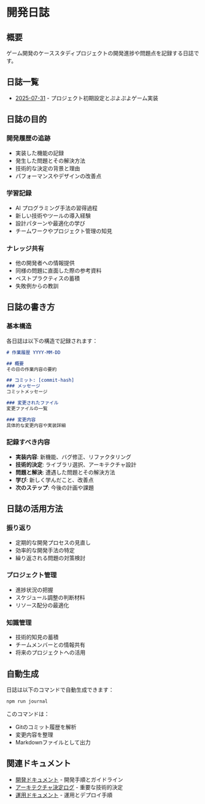 # 開発日誌

## 概要

ゲーム開発のケーススタディプロジェクトの開発進捗や問題点を記録する日誌です。

## 日誌一覧

- [2025-07-31](./20250731.md) - プロジェクト初期設定とぷよぷよゲーム実装

## 日誌の目的

### 開発履歴の追跡

- 実装した機能の記録
- 発生した問題とその解決方法
- 技術的な決定の背景と理由
- パフォーマンスやデザインの改善点

### 学習記録

- AI プログラミング手法の習得過程
- 新しい技術やツールの導入経験
- 設計パターンや最適化の学び
- チームワークやプロジェクト管理の知見

### ナレッジ共有

- 他の開発者への情報提供
- 同様の問題に直面した際の参考資料
- ベストプラクティスの蓄積
- 失敗例からの教訓

## 日誌の書き方

### 基本構造

各日誌は以下の構造で記録されます：

```markdown
# 作業履歴 YYYY-MM-DD

## 概要
その日の作業内容の要約

## コミット: [commit-hash]
### メッセージ
コミットメッセージ

### 変更されたファイル
変更ファイルの一覧

### 変更内容
具体的な変更内容や実装詳細
```

### 記録すべき内容

- **実装内容**: 新機能、バグ修正、リファクタリング
- **技術的決定**: ライブラリ選択、アーキテクチャ設計
- **問題と解決**: 遭遇した問題とその解決方法
- **学び**: 新しく学んだこと、改善点
- **次のステップ**: 今後の計画や課題

## 日誌の活用方法

### 振り返り

- 定期的な開発プロセスの見直し
- 効率的な開発手法の特定
- 繰り返される問題の対策検討

### プロジェクト管理

- 進捗状況の把握
- スケジュール調整の判断材料
- リソース配分の最適化

### 知識管理

- 技術的知見の蓄積
- チームメンバーとの情報共有
- 将来のプロジェクトへの活用

## 自動生成

日誌は以下のコマンドで自動生成できます：

```bash
npm run journal
```

このコマンドは：
- Gitのコミット履歴を解析
- 変更内容を整理
- Markdownファイルとして出力

## 関連ドキュメント

- [開発ドキュメント](../development/) - 開発手順とガイドライン
- [アーキテクチャ決定ログ](../adr/) - 重要な技術的決定
- [運用ドキュメント](../operation/) - 運用とデプロイ手順